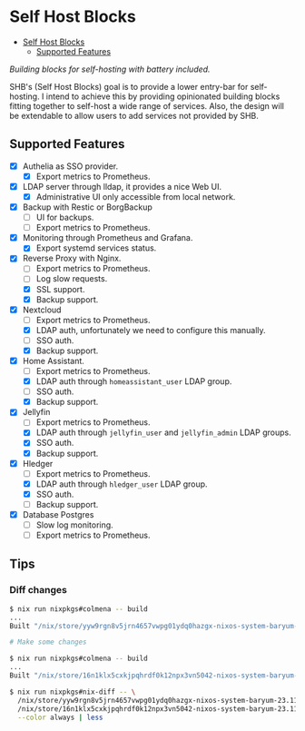 # Self Host Blocks

<!--toc:start-->
- [Self Host Blocks](#self-host-blocks)
  - [Supported Features](#supported-features)
<!--toc:end-->

*Building blocks for self-hosting with battery included.*

SHB's (Self Host Blocks) goal is to provide a lower entry-bar for self-hosting. I intend to achieve
this by providing opinionated building blocks fitting together to self-host a wide range of
services. Also, the design will be extendable to allow users to add services not provided by SHB.

## Supported Features

- [X] Authelia as SSO provider.
  - [X] Export metrics to Prometheus.
- [X] LDAP server through lldap, it provides a nice Web UI.
  - [X] Administrative UI only accessible from local network.
- [X] Backup with Restic or BorgBackup
  - [ ] UI for backups.
  - [ ] Export metrics to Prometheus.
- [X] Monitoring through Prometheus and Grafana.
  - [X] Export systemd services status.
- [X] Reverse Proxy with Nginx.
  - [ ] Export metrics to Prometheus.
  - [ ] Log slow requests.
  - [X] SSL support.
  - [X] Backup support.
- [X] Nextcloud
  - [ ] Export metrics to Prometheus.
  - [X] LDAP auth, unfortunately we need to configure this manually.
  - [ ] SSO auth.
  - [X] Backup support.
- [X] Home Assistant.
  - [ ] Export metrics to Prometheus.
  - [X] LDAP auth through `homeassistant_user` LDAP group.
  - [ ] SSO auth.
  - [X] Backup support.
- [X] Jellyfin
  - [ ] Export metrics to Prometheus.
  - [X] LDAP auth through `jellyfin_user` and `jellyfin_admin` LDAP groups.
  - [X] SSO auth.
  - [X] Backup support.
- [X] Hledger
  - [ ] Export metrics to Prometheus.
  - [X] LDAP auth through `hledger_user` LDAP group.
  - [X] SSO auth.
  - [ ] Backup support.
- [X] Database Postgres
  - [ ] Slow log monitoring.
  - [ ] Export metrics to Prometheus.

## Tips

### Diff changes

```bash
$ nix run nixpkgs#colmena -- build
...
Built "/nix/store/yyw9rgn8v5jrn4657vwpg01ydq0hazgx-nixos-system-baryum-23.11pre-git"

# Make some changes

$ nix run nixpkgs#colmena -- build
...
Built "/nix/store/16n1klx5cxkjpqhrdf0k12npx3vn5042-nixos-system-baryum-23.11pre-git"

$ nix run nixpkgs#nix-diff -- \
  /nix/store/yyw9rgn8v5jrn4657vwpg01ydq0hazgx-nixos-system-baryum-23.11pre-git \
  /nix/store/16n1klx5cxkjpqhrdf0k12npx3vn5042-nixos-system-baryum-23.11pre-git \
  --color always | less
```
